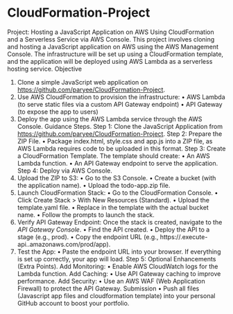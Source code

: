 # CloudFormation-Project
Project: Hosting a JavaScript Application on AWS Using CloudFormation and a Serverless Service via AWS Console.
This project involves cloning and hosting a JavaScript application on AWS using the AWS Management Console. The infrastructure will be set up using a CloudFormation template, and the application will be deployed using AWS Lambda as a serverless hosting service.
Objective
1. Clone a simple JavaScript web application on https://github.com/paryee/CloudFormation-Project.
2. Use AWS CloudFormation to provision the infrastructure:
•
AWS Lambda (to serve static files via a custom API Gateway endpoint)
•
API Gateway (to expose the app to users)
3. Deploy the app using the AWS Lambda service through the AWS Console.
Guidance Steps.
Step 1: Clone the JavaScript Application from https://github.com/paryee/CloudFormation-Project.
Step 2: Prepare the ZIP File.
•
Package index.html, style.css and app.js into a ZIP file, as AWS Lambda requires code to be uploaded in this format.
Step 3: Create a CloudFormation Template.
The template should create:
•
An AWS Lambda function.
•
An API Gateway endpoint to serve the application.
Step 4: Deploy via AWS Console.
1. Upload the ZIP to S3:
•
Go to the S3 Console.
•
Create a bucket (with the application name).
•
Upload the todo-app.zip file.
2. Launch CloudFormation Stack:
•
Go to the CloudFormation Console.
•
Click Create Stack > With New Resources (Standard).
•
Upload the template.yaml file.
•
Replace <Replace-With-Your-S3-Bucket-Name> in the template with the actual bucket name.
•
Follow the prompts to launch the stack.
3. Verify API Gateway Endpoint:
Once the stack is created, navigate to the *API Gateway Console*.
•
Find the API created.
•
Deploy the API to a stage (e.g., prod).
•
Copy the endpoint URL (e.g., https://<api-id>.execute-api.<region>.amazonaws.com/prod/app).
4. Test the App:
•
Paste the endpoint URL into your browser. If everything is set up correctly, your app will load.
Step 5: Optional Enhancements (Extra Points).
Add Monitoring:
•
Enable AWS CloudWatch logs for the Lambda function.
Add Caching:
•
Use API Gateway caching to improve performance.
Add Security:
•
Use an AWS WAF (Web Application Firewall) to protect the API Gateway.
Submission
•
Push all files (Javascript app files and cloudformation template) into your personal GitHub account to boost your portfolio.
